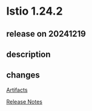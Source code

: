 # Istio 1.24.2

## release on 20241219

## description

## changes

<a href="http://gcsweb.istio.io/gcs/istio-release/releases/1.24.2/" rel="nofollow">Artifacts</a>

<a href="https://istio.io/news/releases/1.24.x/announcing-1.24.2/" rel="nofollow">Release Notes</a>

